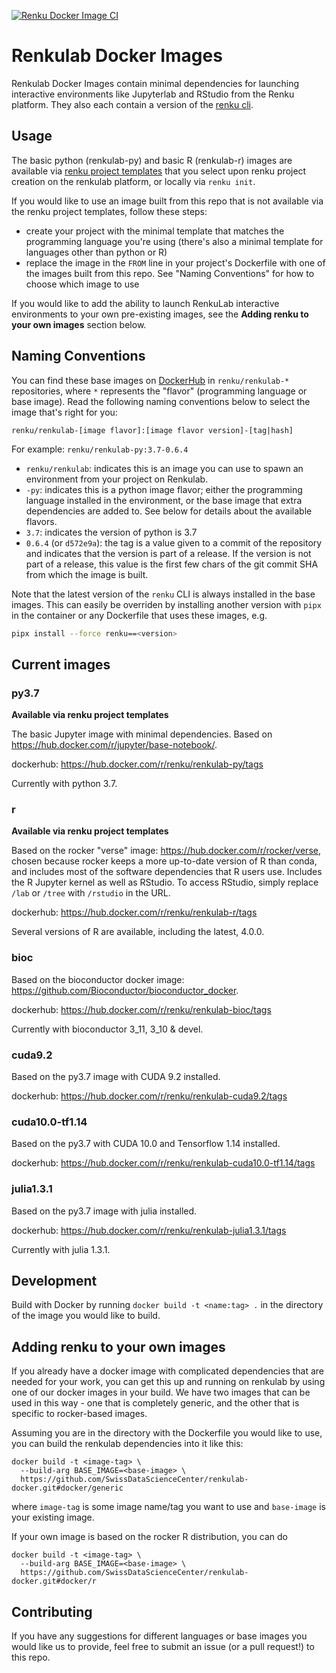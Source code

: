 [![Renku Docker Image CI](https://github.com/SwissDataScienceCenter/renkulab-docker/workflows/Renku%20Docker%20Image%20CI/badge.svg)](https://github.com/SwissDataScienceCenter/renkulab-docker/actions?query=workflow%3A%22Renku+Docker+Image+CI%22)

# Renkulab Docker Images

Renkulab Docker Images contain minimal dependencies for launching interactive
environments like Jupyterlab and RStudio from the Renku platform. They also each
contain a version of the [renku cli](https://github.com/SwissDataScienceCenter/renku-python).

## Usage

The basic python (renkulab-py) and basic R (renkulab-r) images are available via
[renku project templates](https://github.com/SwissDataScienceCenter/renku-project-template)
that you select upon renku project creation on the renkulab platform, or locally
via `renku init`.

If you would like to use an image built from this repo that is
not available via the renku project templates, follow these steps:

* create your project with the minimal template that matches the programming
  language you're using (there's also a minimal template for languages other than
  python or R)
* replace the image in the `FROM` line in your project's Dockerfile with one of
  the images built from this repo. See "Naming Conventions" for how to choose
  which image to use

If you would like to add the ability to launch RenkuLab interactive environments
to your own pre-existing images, see the **Adding renku to your own images** section
below.

## Naming Conventions

You can find these base images on
[DockerHub](https://hub.docker.com/search?q=renku%2Frenkulab-&type=image) in
`renku/renkulab-*` repositories, where `*` represents the "flavor" (programming
language or base image). Read the following naming conventions below to select
the image that's right for you:

`renku/renkulab-[image flavor]:[image flavor version]-[tag|hash]`

For example:
`renku/renkulab-py:3.7-0.6.4`

* `renku/renkulab`: indicates this is an image you can use to spawn an environment
  from your project on Renkulab.
* `-py`: indicates this is a python image flavor; either the programming language
  installed in the environment, or the base image that extra dependencies are added to.
  See below for details about the available flavors.
* `3.7`: indicates the version of python is 3.7
* `0.6.4` (or `d572e9a`): the tag is a value given to a commit of the repository
  and indicates that the version is part of a release. If the version is not part of
  a release, this value is the first few chars of the git commit SHA from which the
  image is built.

Note that the latest version of the `renku` CLI is always installed in the base images.
This can easily be overriden by installing another version with `pipx` in the container
or any Dockerfile that uses these images, e.g.

```bash
pipx install --force renku==<version>
```

## Current images

### py3.7

**Available via renku project templates**

The basic Jupyter image with minimal dependencies. Based on https://hub.docker.com/r/jupyter/base-notebook/.

dockerhub: https://hub.docker.com/r/renku/renkulab-py/tags

Currently with python 3.7.

### r

**Available via renku project templates**

Based on the rocker "verse" image: https://hub.docker.com/r/rocker/verse,
chosen because rocker keeps a more up-to-date version of R than conda,
and includes most of the software dependencies that R users use.
Includes the R Jupyter kernel as well as RStudio. To access RStudio,
simply replace `/lab` or `/tree` with `/rstudio` in the URL.

dockerhub: https://hub.docker.com/r/renku/renkulab-r/tags

Several versions of R are available, including the latest, 4.0.0.

### bioc

Based on the bioconductor docker image: https://github.com/Bioconductor/bioconductor_docker.

dockerhub: https://hub.docker.com/r/renku/renkulab-bioc/tags

Currently with bioconductor 3_11, 3_10 & devel.

### cuda9.2

Based on the py3.7 image with CUDA 9.2 installed.

dockerhub: https://hub.docker.com/r/renku/renkulab-cuda9.2/tags

### cuda10.0-tf1.14

Based on the py3.7 with CUDA 10.0 and Tensorflow 1.14 installed.

dockerhub: https://hub.docker.com/r/renku/renkulab-cuda10.0-tf1.14/tags

### julia1.3.1

Based on the py3.7 image with julia installed.

dockerhub: https://hub.docker.com/r/renku/renkulab-julia1.3.1/tags

Currently with julia 1.3.1.

## Development

Build with Docker by running `docker build -t <name:tag> .` in the directory
of the image you would like to build.

## Adding renku to your own images

If you already have a docker image with complicated dependencies that are needed
for your work, you can get this up and running on renkulab by using one of our
docker images in your build. We have two images that can be used in this way -
one that is completely generic, and the other that is specific to rocker-based
images.

Assuming you are in the directory with the Dockerfile you would like to use, you
can build the renkulab dependencies into it like this:

```
docker build -t <image-tag> \
  --build-arg BASE_IMAGE=<base-image> \
  https://github.com/SwissDataScienceCenter/renkulab-docker.git#docker/generic
```

where `image-tag` is some image name/tag you want to use and `base-image` is
your existing image.

If your own image is based on the rocker R distribution, you can do

```
docker build -t <image-tag> \
  --build-arg BASE_IMAGE=<base-image> \
  https://github.com/SwissDataScienceCenter/renkulab-docker.git#docker/r
```





## Contributing

If you have any suggestions for different languages or base images you would like
us to provide, feel free to submit an issue (or a pull request!) to this repo.
